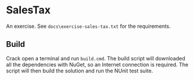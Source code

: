 SalesTax
========

An exercise. See ```docs\exercise-sales-tax.txt``` for the requirements.


Build
-----
Crack open a terminal and run ```build.cmd```.
The build script will downloaded all the dependencies with NuGet, so an Internet connection is required.
The script will then build the solution and run the NUnit test suite.